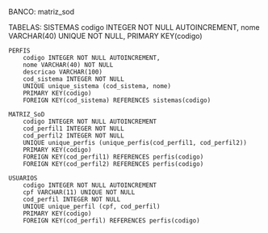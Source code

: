 BANCO: 
    matriz_sod

TABELAS:
    SISTEMAS
        codigo INTEGER NOT NULL AUTOINCREMENT,
        nome VARCHAR(40) UNIQUE NOT NULL,
        PRIMARY KEY(codigo)

    PERFIS
        codigo INTEGER NOT NULL AUTOINCREMENT,
        nome VARCHAR(40) NOT NULL
        descricao VARCHAR(100)
        cod_sistema INTEGER NOT NULL
        UNIQUE unique_sistema (cod_sistema, nome)
        PRIMARY KEY(codigo)
        FOREIGN KEY(cod_sistema) REFERENCES sistemas(codigo)

    MATRIZ_SoD
        codigo INTEGER NOT NULL AUTOINCREMENT
        cod_perfil1 INTEGER NOT NULL
        cod_perfil2 INTEGER NOT NULL
        UNIQUE unique_perfis (unique_perfis(cod_perfil1, cod_perfil2))
        PRIMARY KEY(codigo)
        FOREIGN KEY(cod_perfil1) REFERENCES perfis(codigo)
        FOREIGN KEY(cod_perfil2) REFERENCES perfis(codigo)

    USUARIOS
        codigo INTEGER NOT NULL AUTOINCREMENT
        cpf VARCHAR(11) UNIQUE NOT NULL
        cod_perfil INTEGER NOT NULL
        UNIQUE unique_perfil (cpf, cod_perfil)
        PRIMARY KEY(codigo)
        FOREIGN KEY(cod_perfil) REFERENCES perfis(codigo)

